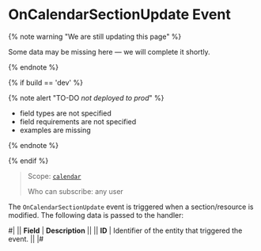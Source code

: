 # OnCalendarSectionUpdate Event

{% note warning "We are still updating this page" %}

Some data may be missing here — we will complete it shortly.

{% endnote %}

{% if build == 'dev' %}

{% note alert "TO-DO _not deployed to prod_" %}

- field types are not specified
- field requirements are not specified
- examples are missing

{% endnote %}

{% endif %}

> Scope: [`calendar`](../../scopes/permissions.md)
>
> Who can subscribe: any user

The `OnCalendarSectionUpdate` event is triggered when a section/resource is modified. The following data is passed to the handler:

#|
|| **Field** | **Description** ||
|| **ID** | Identifier of the entity that triggered the event. ||
|#